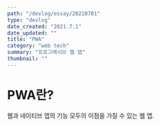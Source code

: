 ```yaml
---
path: "/devlog/essay/20210701"
type: "devlog"
date_created: "2021.7.1"
date_updated: ""
title: "PWA"
category: "web tech"
summary: "프로그레시브 웹 앱"
thumbnail: ""
---
```


# PWA란?
웹과 네이티브 앱의 기능 모두의 이점을 가질 수 있는 웹 앱.
